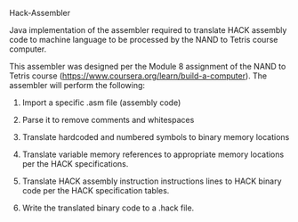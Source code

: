 Hack-Assembler 

Java implementation of the assembler required to translate HACK assembly code to machine language to be processed by the NAND to Tetris course computer.  

This assembler was designed per the Module 8 assignment of the NAND to Tetris course (https://www.coursera.org/learn/build-a-computer). The assembler will perform the following: 

1. Import a specific .asm file (assembly code) 

2. Parse it to remove comments and whitespaces 

3. Translate hardcoded and numbered symbols to binary memory locations 

4. Translate variable memory references to appropriate memory locations per the HACK specifications.  

5. Translate HACK assembly instruction instructions lines to HACK binary code per the HACK specification tables. 

6. Write the translated binary code to a .hack file. 

 
